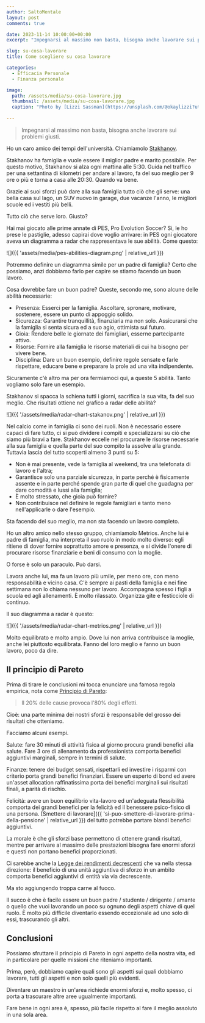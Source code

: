 ```yaml
---
author: SaltoMentale
layout: post
comments: true

date: 2023-11-14 10:00:00+00:00
excerpt: "Impegnarsi al massimo non basta, bisogna anche lavorare sui problemi giusti."

slug: su-cosa-lavorare
title: Come scegliere su cosa lavorare

categories:
  - Efficacia Personale
  - Finanza personale

image:
  path: /assets/media/su-cosa-lavorare.jpg
  thumbnail: /assets/media/su-cosa-lavorare.jpg
  caption: "Photo by [Lizzi Sassman](https://unsplash.com/@okaylizzi?utm_content=creditCopyText&utm_medium=referral&utm_source=unsplash)"
  
---
```


> Impegnarsi al massimo non basta, bisogna anche lavorare sui problemi giusti.

Ho un caro amico dei tempi dell'università. Chiamiamolo [Stakhanov](https://it.wikipedia.org/wiki/Aleksej_Grigor%27evi%C4%8D_Stachanov).

Stakhanov ha famiglia e vuole essere il miglior padre e marito possibile. Per questo motivo, Stakhanov si alza ogni mattina alle 5:30. Guida nel traffico per una settantina di kilometri per andare al lavoro, fa del suo meglio per 9 ore o più e torna a casa alle 20:30. Quando va bene.

Grazie ai suoi sforzi può dare alla sua famiglia tutto ciò che gli serve: una bella casa sul lago, un SUV nuovo in garage, due vacanze l'anno, le migliori scuole ed i vestiti più belli. 

Tutto ciò che serve loro. Giusto?

Hai mai giocato alle prime annate di PES, Pro Evolution Soccer? Si, le ho prese le pastiglie, adesso capirai dove voglio arrivare: in PES ogni giocatore aveva un diagramma a radar che rappresentava le sue abilità. Come questo:

![]({{ 'assets/media/pes-abilities-diagram.png' | relative_url }})

Potremmo definire un diagramma simile per un padre di famiglia? Certo che possiamo, anzi dobbiamo farlo per capire se stiamo facendo un buon lavoro. 

Cosa dovrebbe fare un buon padre? Queste, secondo me, sono alcune delle abilità necessarie:

- Presenza: Esserci per la famiglia. Ascoltare, spronare, motivare, sostenere, essere un punto di appoggio solido.
- Sicurezza: Garantire tranquillità, finanziaria ma non solo. Assicurarsi che la famiglia si senta sicura ed a suo agio, ottimista sul futuro.
- Gioia: Rendere belle le giornate dei famigliari, esserne partecipante attivo.
- Risorse: Fornire alla famiglia le risorse materiali di cui ha bisogno per vivere bene.
- Disciplina: Dare un buon esempio, definire regole sensate e farle rispettare, educare bene e preparare la prole ad una vita indipendente.

Sicuramente c'è altro ma per ora fermiamoci qui, a queste 5 abilità. Tanto vogliamo solo fare un esempio.

Stakhanov si spacca la schiena tutti i giorni, sacrifica la sua vita, fa del suo meglio. Che risultati ottiene nel grafico a radar delle abilità?

![]({{ '/assets/media/radar-chart-stakanov.png' | relative_url }})

Nel calcio come in famiglia ci sono dei ruoli. Non è necessario essere capaci di fare tutto, ci si può dividere i compiti e specializzarsi su ciò che siamo più bravi a fare. Stakhanov eccelle nel procurare le risorse necessarie alla sua famiglia e quella parte del suo compito la assolve alla grande. Tuttavia lascia del tutto scoperti almeno 3 punti su 5: 

- Non è mai presente, vede la famiglia al weekend, tra una telefonata di lavoro e l'altra;
- Garantisce solo una parziale sicurezza, in parte perché è fisicamente assente e in parte perché spende gran parte di quel che guadagna per dare comodità e lussi alla famiglia;
- È molto stressato, che gioia può fornire?
- Non contribuisce nel definire le regole famigliari e tanto meno nell'applicarle o dare l'esempio.

Sta facendo del suo meglio, ma non sta facendo un lavoro completo.

Ho un altro amico nello stesso gruppo, chiamiamolo Metrios. Anche lui è padre di famiglia, ma interpreta il suo ruolo in modo molto diverso: egli ritiene di dover fornire soprattutto amore e presenza, e si divide l'onere di procurare risorse finanziarie e beni di consumo con la moglie. 

O forse è solo un paraculo. Può darsi.

Lavora anche lui, ma fa un lavoro più umile, per meno ore, con meno responsabilità e vicino casa. C'è sempre ai pasti della famiglia e nei fine settimana non lo chiama nessuno per lavoro. Accompagna spesso i figli a scuola ed agli allenamenti. È molto rilassato. Organizza gite e festicciole di continuo. 

Il suo diagramma a radar è questo:

![]({{ '/assets/media/radar-chart-metrios.png' | relative_url }})

Molto equilibrato e molto ampio. Dove lui non arriva contribuisce la moglie, anche lei piuttosto equilibrata. Fanno del loro meglio e fanno un buon lavoro, poco da dire.

## Il principio di Pareto

Prima di tirare le conclusioni mi tocca enunciare una famosa regola empirica, nota come [Principio di Pareto](https://it.wikipedia.org/wiki/Principio_di_Pareto): 

> Il 20% delle cause provoca l'80% degli effetti.

Cioè: una parte minima dei nostri sforzi è responsabile del grosso dei risultati che otteniamo.

Facciamo alcuni esempi.

Salute: fare 30 minuti di attività fisica al giorno procura grandi benefici alla salute. Fare 3 ore di allenamento da professionista comporta benefici aggiuntivi marginali, sempre in termini di salute.

Finanze: tenere dei budget sensati, rispettarli ed investire i risparmi con criterio porta grandi benefici finanziari. Essere un esperto di bond ed avere un'asset allocation raffinatissima porta dei benefici marginali sui risultati finali, a parità di rischio.

Felicità: avere un buon equilibrio vita-lavoro ed un'adeguata flessibilità comporta dei grandi benefici per la felicità ed il benessere psico-fisico di una persona. [Smettere di lavorare]({{ 'si-puo-smettere-di-lavorare-prima-della-pensione' | relative_url }}) del tutto potrebbe portare blandi benefici aggiuntivi.

La morale è che gli sforzi base permettono di ottenere grandi risultati, mentre per arrivare al massimo delle prestazioni bisogna fare enormi sforzi e questi non portano benefici proporzionati. 

Ci sarebbe anche la [Legge dei rendimenti decrescenti](https://it.wikipedia.org/wiki/Legge_dei_rendimenti_decrescenti) che va nella stessa direzione: il beneficio di una unità aggiuntiva di sforzo in un ambito comporta benefici aggiuntivi di entità via via decrescente. 

Ma sto aggiungendo troppa carne al fuoco. 

Il succo è che è facile essere un buon padre / studente / dirigente / amante o quello che vuoi lavorando un poco su ognuno degli aspetti chiave di quel ruolo. È molto più difficile diventarlo essendo eccezionale ad uno solo di essi, trascurando gli altri.

## Conclusioni

Possiamo sfruttare il principio di Pareto in ogni aspetto della nostra vita, ed in particolare per quelle missioni che riteniamo importanti. 

Prima, però, dobbiamo capire quali sono gli aspetti sui quali dobbiamo lavorare, tutti gli aspetti e non solo quelli più evidenti.

Diventare un maestro in un'area richiede enormi sforzi e, molto spesso, ci porta a trascurare altre aree ugualmente importanti. 

Fare bene in ogni area è, spesso, più facile rispetto al fare il meglio assoluto in una sola area.
